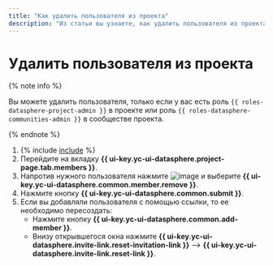 ```yaml
---
title: "Как удалить пользователя из проекта"
description: "Из статьи вы узнаете, как удалить пользователя из проекта в {{ ml-platform-name }}."
---
```


# Удалить пользователя из проекта

{% note info %}

Вы можете удалить пользователя, только если у вас есть роль `{{ roles-datasphere-project-admin }}` в проекте или роль `{{ roles-datasphere-communities-admin }}` в сообществе проекта.

{% endnote %}

1. {% include [include](../../../_includes/datasphere/ui-find-project.md) %}
1. Перейдите на вкладку **{{ ui-key.yc-ui-datasphere.project-page.tab.members }}**.
1. Напротив нужного пользователя нажмите ![image](../../../_assets/horizontal-ellipsis.svg) и выберите **{{ ui-key.yc-ui-datasphere.common.member.remove }}**.
1. Нажмите кнопку **{{ ui-key.yc-ui-datasphere.common.submit }}**.
1. Если вы добавляли пользователя с помощью ссылки, то ее необходимо пересоздать:
    * Нажмите кнопку **{{ ui-key.yc-ui-datasphere.common.add-member }}**. 
    * Внизу открывшегося окна нажмите **{{ ui-key.yc-ui-datasphere.invite-link.reset-invitation-link }}** ⟶ **{{ ui-key.yc-ui-datasphere.invite-link.reset-link }}**.
